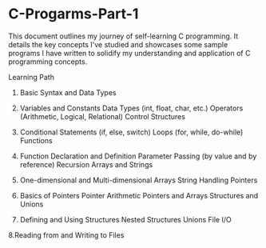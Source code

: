 # C-Progarms-Part-1
This document outlines my journey of self-learning C programming. It details the key concepts I've studied and showcases some sample programs I have written to solidify my understanding and application of C programming concepts.

Learning Path

1. Basic Syntax and Data Types

2. Variables and Constants
Data Types (int, float, char, etc.)
Operators (Arithmetic, Logical, Relational)
Control Structures

3. Conditional Statements (if, else, switch)
Loops (for, while, do-while)
Functions

4. Function Declaration and Definition
Parameter Passing (by value and by reference)
Recursion
Arrays and Strings

5. One-dimensional and Multi-dimensional Arrays
String Handling
Pointers

6. Basics of Pointers
Pointer Arithmetic
Pointers and Arrays
Structures and Unions

7. Defining and Using Structures
Nested Structures
Unions
File I/O

8.Reading from and Writing to Files
